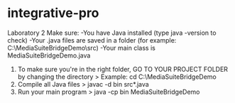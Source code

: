 # integrative-pro
Laboratory 2
Make sure:
-You have Java installed (type java -version to check)
-Your .java files are saved in a folder (for example: C:\MediaSuiteBridgeDemo\src)
-Your main class is MediaSuiteBridgeDemo.java

1. To make sure you're in the right folder, GO TO YOUR PROJECT FOLDER by changing the directory >
   Example: cd C:\MediaSuiteBridgeDemo
2. Compile all Java files >
javac -d bin src\*.java
3. Run your main program >
java -cp bin MediaSuiteBridgeDemo
